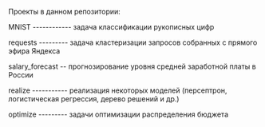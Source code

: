 Проекты в данном репозитории:

MNIST ------------ задача классификации рукописных цифр

requests ---------  задача кластеризации запросов собранных с прямого эфира Яндекса

salary_forecast -- прогнозирование уровня средней заработной платы в России

realize ----------- реализация некоторых моделей (персептрон, логистическая регрессия, дерево решений и др.)

optimize --------- задачи оптимизации распределения бюджета

